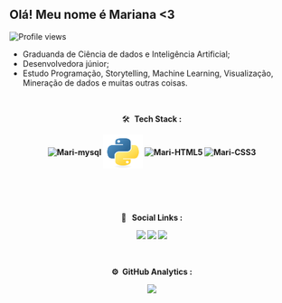 ## Olá! Meu nome é Mariana <3 

<p align="left"> <img src="https://komarev.com/ghpvc/?username=marianamartiyns&color=ff69b4" alt="Profile views" /> </p>

- Graduanda de Ciência de dados e Inteligência Artificial;
- Desenvolvedora júnior;
- Estudo Programação, Storytelling, Machine Learning, Visualização, Mineração de dados e muitas outras coisas.
<br><br>
</div>
  
  ## 
  
<div align="center">

  
🛠 &nbsp;<b>Tech Stack<b> :

  <img align="center" alt="Mari-mysql" height="80" width="90" src="https://cdn.jsdelivr.net/gh/devicons/devicon/icons/mysql/mysql-plain-wordmark.svg">
  <img align="center" alt="Mari-Python" height="60" width="70" src="https://raw.githubusercontent.com/devicons/devicon/master/icons/python/python-original.svg"
  <img align="center" alt="Mari-CSS3" height="60" width="70" src="https://cdn.jsdelivr.net/gh/devicons/devicon/icons/css3/css3-original.svg" />
  <img align="center" alt="Mari-HTML5" height="60" width="70" src="https://cdn.jsdelivr.net/gh/devicons/devicon/icons/html5/html5-original.svg" />
  <img align="center" alt="Mari-CSS3" height="60" width="70" src="https://cdn.jsdelivr.net/gh/devicons/devicon/icons/css3/css3-original.svg" />
 
<br><br>      
</div>
  
  ## 
  
<div align="center">
  
 📩 &nbsp; <b>Social Links<b> :
  
  <a href="https://instagram.com/marianamartiyns" target="_blank"><img height="40em" src="https://img.shields.io/badge/-Instagram-%23E4405F?style=for-the-badge&logo=instagram&logoColor=white" target="_blank"></a>
  <a href = "mailto:marianamatiyns@gmail.com"><img height="40em" src="https://img.shields.io/badge/-Gmail-%23333?style=for-the-badge&logo=gmail&logoColor=white" target="_blank"></a>
  <a href="https://www.linkedin.com/in/profile-mariana-martins" target="_blank"><img height="40em" src="https://img.shields.io/badge/-LinkedIn-%230077B5?style=for-the-badge&logo=linkedin&logoColor=white" target="_blank"></a> 
<br><br> 
<div align="center">
  
  ##
  
  ⚙️ &nbsp;<b>GitHub Analytics<b> :

  <a href="https://github.com/marianamartiyns">
  <img height="150em" src="https://github-readme-stats.vercel.app/api/top-langs/?username=marianamartiyns&layout=compact&langs_count=7&theme=omni"/>
